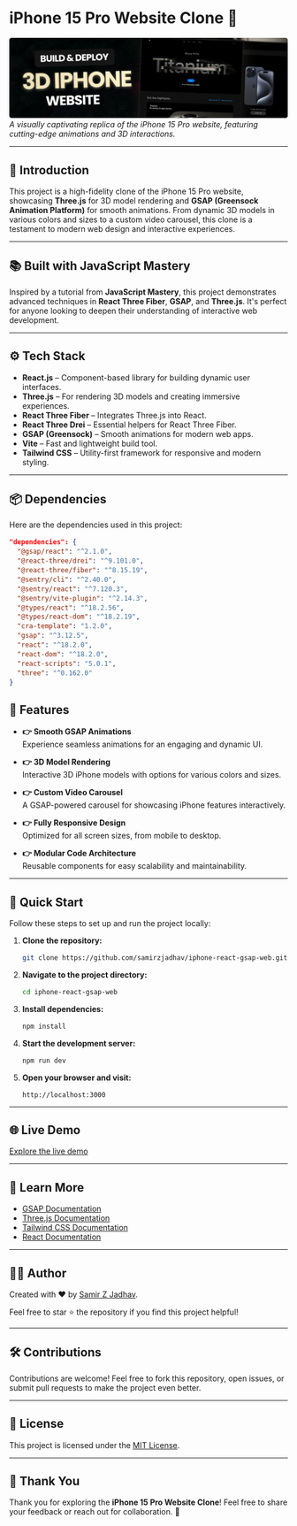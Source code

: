 # iPhone 15 Pro Website Clone 🚀

![iPhone 15 Pro Hero](./src/assets/images/iPhone-website.png)  
_A visually captivating replica of the iPhone 15 Pro website, featuring cutting-edge animations and 3D interactions._

---

## 🤖 Introduction

This project is a high-fidelity clone of the iPhone 15 Pro website, showcasing **Three.js** for 3D model rendering and **GSAP (Greensock Animation Platform)** for smooth animations. From dynamic 3D models in various colors and sizes to a custom video carousel, this clone is a testament to modern web design and interactive experiences.

---

## 📚 Built with JavaScript Mastery

Inspired by a tutorial from **JavaScript Mastery**, this project demonstrates advanced techniques in **React Three Fiber**, **GSAP**, and **Three.js**. It's perfect for anyone looking to deepen their understanding of interactive web development.

---

## ⚙️ Tech Stack

- **React.js** – Component-based library for building dynamic user interfaces.
- **Three.js** – For rendering 3D models and creating immersive experiences.
- **React Three Fiber** – Integrates Three.js into React.
- **React Three Drei** – Essential helpers for React Three Fiber.
- **GSAP (Greensock)** – Smooth animations for modern web apps.
- **Vite** – Fast and lightweight build tool.
- **Tailwind CSS** – Utility-first framework for responsive and modern styling.

---

## 📦 Dependencies

Here are the dependencies used in this project:

```json
"dependencies": {
  "@gsap/react": "^2.1.0",
  "@react-three/drei": "^9.101.0",
  "@react-three/fiber": "^8.15.19",
  "@sentry/cli": "^2.40.0",
  "@sentry/react": "^7.120.3",
  "@sentry/vite-plugin": "^2.14.3",
  "@types/react": "^18.2.56",
  "@types/react-dom": "^18.2.19",
  "cra-template": "1.2.0",
  "gsap": "^3.12.5",
  "react": "^18.2.0",
  "react-dom": "^18.2.0",
  "react-scripts": "5.0.1",
  "three": "^0.162.0"
}
```


## 🔋 Features

- **👉 Smooth GSAP Animations**  
  Experience seamless animations for an engaging and dynamic UI.

- **👉 3D Model Rendering**  
  Interactive 3D iPhone models with options for various colors and sizes.

- **👉 Custom Video Carousel**  
  A GSAP-powered carousel for showcasing iPhone features interactively.

- **👉 Fully Responsive Design**  
  Optimized for all screen sizes, from mobile to desktop.

- **👉 Modular Code Architecture**  
  Reusable components for easy scalability and maintainability.

---

## 🤸 Quick Start

Follow these steps to set up and run the project locally:

1. **Clone the repository:**

   ```bash
   git clone https://github.com/samirzjadhav/iphone-react-gsap-web.git
   ```

2. **Navigate to the project directory:**

   ```bash
   cd iphone-react-gsap-web
   ```

3. **Install dependencies:**

   ```bash
   npm install
   ```

4. **Start the development server:**

   ```bash
   npm run dev
   ```

5. **Open your browser and visit:**
   ```
   http://localhost:3000
   ```

---

## 🌐 Live Demo

[Explore the live demo](https://github.com/samirzjadhav/iphone-react-gsap-web)

---

## 📖 Learn More

- [GSAP Documentation](https://greensock.com/docs/)
- [Three.js Documentation](https://threejs.org/docs/)
- [Tailwind CSS Documentation](https://tailwindcss.com/docs)
- [React Documentation](https://reactjs.org/docs/getting-started.html)

---

## 👨‍💻 Author

Created with ❤️ by [Samir Z Jadhav](https://samirj.vercel.app/).

Feel free to star ⭐ the repository if you find this project helpful!

---

## 🛠️ Contributions

Contributions are welcome! Feel free to fork this repository, open issues, or submit pull requests to make the project even better.

---

## 📄 License

This project is licensed under the [MIT License](LICENSE).

---

## 🙌 Thank You

Thank you for exploring the **iPhone 15 Pro Website Clone**!
Feel free to share your feedback or reach out for collaboration. 🚀

